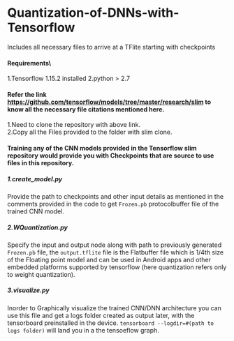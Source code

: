# Quantization-of-DNNs-with-Tensorflow
Includes all necessary files to arrive at a TFlite starting with checkpoints

#### Requirements\
1.Tensorflow 1.15.2 installed
2.python > 2.7

#### Refer the link https://github.com/tensorflow/models/tree/master/research/slim to know all the necessary file citations mentioned here.
1.Need to clone the repository with above link.\
2.Copy all the Files provided to the folder with slim clone.

#### Training any of the CNN models provided in the Tensorflow slim repository would provide you with Checkpoints that are source to use files in this repository.

##### 1.create_model.py
Provide the path to checkpoints and other input details as mentioned in the comments provided in the code to get `Frozen.pb` protocolbuffer file of the trained CNN model.
##### 2.WQuantization.py
Specify the input and output node along with path to previously generated `Frozen.pb` file, the `output.tflite` file is the Flatbuffer file which is 1/4th size of the Floating point model and can be used in Android apps and other embedded platforms supported by tensorflow (here quantization refers only to weight quantization).
##### 3.visualize.py
Inorder to Graphically visualize the trained CNN/DNN architecture you can use this file and get a logs folder created as output later, with the tensorboard preinstalled in the device. `tensorboard --logdir=#(path to logs folder)` will land you in a the tensoeflow graph.
